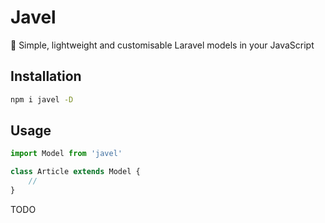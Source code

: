 # Javel
🎁 Simple, lightweight and customisable Laravel models in your JavaScript

## Installation

```sh
npm i javel -D
```

## Usage

```js
import Model from 'javel'

class Article extends Model {
    //
}
```

TODO